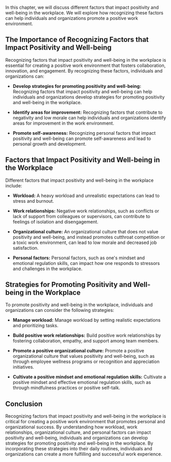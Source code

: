 
In this chapter, we will discuss different factors that impact positivity and well-being in the workplace. We will explore how recognizing these factors can help individuals and organizations promote a positive work environment.

The Importance of Recognizing Factors that Impact Positivity and Well-being
---------------------------------------------------------------------------

Recognizing factors that impact positivity and well-being in the workplace is essential for creating a positive work environment that fosters collaboration, innovation, and engagement. By recognizing these factors, individuals and organizations can:

* **Develop strategies for promoting positivity and well-being:** Recognizing factors that impact positivity and well-being can help individuals and organizations develop strategies for promoting positivity and well-being in the workplace.

* **Identify areas for improvement:** Recognizing factors that contribute to negativity and low morale can help individuals and organizations identify areas for improvement in the work environment.

* **Promote self-awareness:** Recognizing personal factors that impact positivity and well-being can promote self-awareness and lead to personal growth and development.

Factors that Impact Positivity and Well-being in the Workplace
--------------------------------------------------------------

Different factors that impact positivity and well-being in the workplace include:

* **Workload:** A heavy workload and unrealistic expectations can lead to stress and burnout.

* **Work relationships:** Negative work relationships, such as conflicts or lack of support from colleagues or supervisors, can contribute to feelings of isolation and disengagement.

* **Organizational culture:** An organizational culture that does not value positivity and well-being, and instead promotes cutthroat competition or a toxic work environment, can lead to low morale and decreased job satisfaction.

* **Personal factors:** Personal factors, such as one's mindset and emotional regulation skills, can impact how one responds to stressors and challenges in the workplace.

Strategies for Promoting Positivity and Well-being in the Workplace
-------------------------------------------------------------------

To promote positivity and well-being in the workplace, individuals and organizations can consider the following strategies:

* **Manage workload:** Manage workload by setting realistic expectations and prioritizing tasks.

* **Build positive work relationships:** Build positive work relationships by fostering collaboration, empathy, and support among team members.

* **Promote a positive organizational culture:** Promote a positive organizational culture that values positivity and well-being, such as through employee wellness programs or recognition and appreciation initiatives.

* **Cultivate a positive mindset and emotional regulation skills:** Cultivate a positive mindset and effective emotional regulation skills, such as through mindfulness practices or positive self-talk.

Conclusion
----------

Recognizing factors that impact positivity and well-being in the workplace is critical for creating a positive work environment that promotes personal and organizational success. By understanding how workload, work relationships, organizational culture, and personal factors can impact positivity and well-being, individuals and organizations can develop strategies for promoting positivity and well-being in the workplace. By incorporating these strategies into their daily routines, individuals and organizations can create a more fulfilling and successful work experience.
